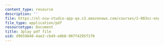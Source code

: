 ```yaml
---
content_type: resource
description: ''
file: https://ol-ocw-studio-app-qa.s3.amazonaws.com/courses/2-003sc-engineering-dynamics-fall-2011/d96598404ae2cb49e8b8907f4295f1f0_zhk9xLjrmi4.pdf
file_type: application/pdf
resourcetype: Document
title: 3play pdf file
uid: d9659840-4ae2-cb49-e8b8-907f4295f1f0
---
```

